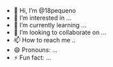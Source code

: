 - 👋 Hi, I’m @18pequeno
- 👀 I’m interested in ...
- 🌱 I’m currently learning ...
- 💞️ I’m looking to collaborate on ...
- 📫 How to reach me ..
- 😄 Pronouns: ...
- ⚡ Fun fact: ...

<!---
18pequeno/18pequeno is a ✨ special ✨ repository because its `README.md` (this file) appears on your GitHub profile.
You can click the Preview link to take a look at your changes.
--->
